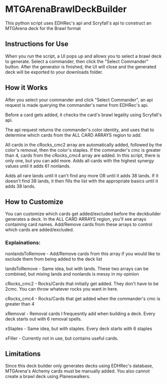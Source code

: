 # MTGArenaBrawlDeckBuilder
This python script uses EDHRec's api and Scryfall's api to construct an MTGArena deck for the Brawl format

## Instructions for Use
When you run the script, a UI pops up and allows you to select a brawl deck to generate. Select a commander, then click the "Select Commander" button. After the generator is finished, the UI will close and the generated deck will be exported to your downloads folder.

## How it Works
After you select your commander and click "Select Commander", an api request is made querying the commander's name from EDHRec's api.

Before a card gets added, it checks the card's brawl legality using Scryfall's api.

The api request returns the commander's color identity, and uses that to determine which cards from the ALL CARD ARRAYS region to add.

All cards in the cRocks_cmc2 array are automatically added, followed by the color's removal, then the color's staples. If the commander's cmc is greater than 4, cards from the cRocks_cmc4 array are added. In 
this script, there is only one, but you can add more. 
Adds all cards with the highest synergy values until it adds 61 nonlands. 

Adds all rare lands until it can't find any more OR until it adds 38 lands. If it doesn't find 38 lands, it then fills the list with the appropriate basics until it adds 38 lands.

## How to Customize
You can customize which cards get added/excluded before the deckbuilder generates a deck.
In the ALL CARD ARRAYS region, you'll see arrays containing card names. Add/Remove cards from these arrays to control which cards are added/excluded.

### Explainations:
  nonlandsToRemove - Add/Remove cards from this array if you would like to exclude them from being added to the deck list
  
  landsToRemove - Same idea, but with lands. These two arrays can be combined, but mixing lands and nonlands is messy in my opinion
  
  cRocks_cmc2 - Rocks/Cards that initially get added. They don't have to be 2cmc. You can throw whatever rocks you want in here.
  
  cRocks_cmc4 - Rocks/Cards that get added when the commander's cmc is greater than 4
  
  xRemoval - Removal cards I frequesntly add when building a deck. Every deck starts out with 6 removal spells.
  
  xStaples - Same idea, but with staples. Every deck starts with 6 staples
  
  xFiller - Currently not in use, but contains useful cards. 

## Limitations
Since this deck builder only generates decks using EDHRec's database, MTGArena's Alchemy cards must be manually added. You also cannot create a brawl deck using Planeswalkers.

